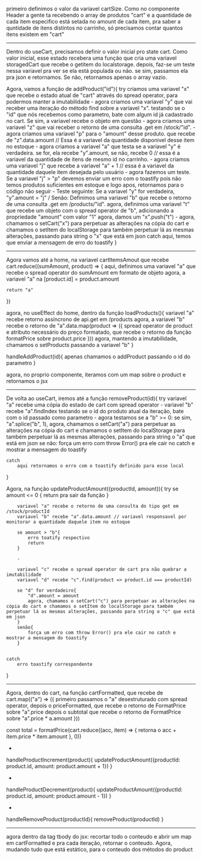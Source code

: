 primeiro definimos o valor da variavel cartSize. Como no componente Header a gente ta recebendo o array de produtos "cart" e a quantidade de cada item especifico está setada no amount de cada item, pra saber a quntidade de itens distintos no carrinho, só precisamos contar quantos itens existem em "cart"

----------------------------------------------------------------

Dentro do useCart, precisamos definir o valor inicial pro state cart. Como valor inicial, esse estado recebera uma função que cria uma variavel storagedCart que recebe o getitem do localstorage. depois, faz-se um teste nessa variavel pra ver se ela está populada ou não. se sim, passamos ela pra json e retornamos. Se não, retornamos apenas o array vazio.

Agora, vamos a função de addProduct("id"){
    try
        criamos uma variavel "x" que recebe o estado atual de "cart" através do spread operator, para podermos manter a imutabilidade
        -
        agora criamos uma variavel "y" que vai receber uma iteração do método find sobre a variavel "x". testando se o "id" que nós recebemos como parametro, bate com algum id já cadastrado no cart. Se sim, a variavel recebe o objeto em questão
        -
        agora criamos uma variavel "z" que vai receber o retorno de uma consulta .get em /stock/"id". 
        -
        agora criamos uma variavel "p" para o "amount" desse produto. que recebe de "z".data.amount // Essa é a variavel da quantidade disponivel desse item no estoque
        -
        agora criamos a variavel "a" que testa se a variavel "y" é verdadeira. se for, ela recebe "y".amount, se não, recebe 0 // essa é a variavel da quantidade de itens de mesmo id no carrinho.
        -
        agora criamos uma variavel "j" que recebe a variavel "a" + 1 // essa é a variavel da quantidade daquele item desejada pelo usuário
        -
        agora fazemos um teste. Se a variavel "j" > "p" devemos enviar um erro com o toastify pois não temos produtos suficientes em estoque e logo apos, retornamos para o código não seguir
        -
        Teste seguinte: Se a variavel "y" for verdadeira, "y".amount = "j" / Senão: Definimos uma variavel "b" que recebe o retorno de uma consulta .get em /products/"id".
        agora, definimos uma variavel "t" que recebe um objeto com o spread operator de "b", adicionando a propriedade "amount" com valor "1"
        agora, damos um "x".push("t")
        -
        agora, chamamos o setCart("x") para perpetuar as alterações na cópia do cart e chamamos o setItem do localStorage para também perpetuar lá as mesmas alterações, passando para string o "x" que está em json
    catch
        aqui, temos que enviar a mensagem de erro do toastify
}

----------------------------------------------------------------
Agora vamos até a home, na variavel cartItemsAmout que recebe cart.reduce((sumAmount, product) => {
    aqui, definimos uma variavel "a" que recebe o spread operator do sumAmount em formato de objeto
    agora, a variavel "a" na [product.id] = product.amount

    return "a"
})

agora, no useEffect do home, dentro da função loadProducts(){
    variavel "a" recebe retorno assíncrono de api.get em /products
    agora, a variavel "b" recebe o retorno de "a".data.map(product => ({
        spread operator de product e atributo necessário do preço formatado, que recebe o retorno da função formatPrice sobre product.price
    }))
    agora, mantendo a imutabilidade, chamamos o setProducts passando a variavel "b"
}

handleAddProduct(id){
    apenas chamamos o addProduct passando o id do parametro
}

agora, no proprio componente, iteramos com um map sobre o product e retornamos o jsx


----------------------------------------------------------------
De volta ao useCart, iremos até a função removeProduct(id){
    try
        variavel "a" recebe uma cópia do estado de cart com spread operator
        -
        variavel "b" recebe "a".findIndex testando se o id do produto atual da iteração, bate com o id passado como parametro
        -
        agora testamos se a "b" >= 0: se sim, "a".splice("b", 1), agora, chamamos o setCart("a") para perpetuar as alterações na cópia do cart e chamamos o setItem do localStorage para também perpetuar lá as mesmas alterações, passando para string o "a" que está em json
        se não: força um erro com throw Error() pra ele cair no catch e mostrar a mensagem do toastify

    catch
        aqui retornamos o erro com o toastify definido para esse local
}

Agora, na função updateProductAmount({productId, amount}){
    try
        se amount <= 0 {
            return pra sair da função
        }
        
        variavel "a" recebe o retorno de uma consulta do tipo get em /stock/productId
        variavel "b" recebe "a".data.amount // variavel responsavel por monitorar a quantidade daquele item no estoque

        se amount > "b"{
            erro toatify respectivo
            return
        }

        -

        variavel "c" recebe o spread operator de cart pra não quebrar a imutabilidade
        variavel "d" recebe "c".find(product => product.id === productId)

        se "d" for verdadeiro{
            "d".amount = amount
            agora, chamamos o setCart("c") para perpetuar as alterações na cópia do cart e chamamos o setItem do localStorage para também perpetuar lá as mesmas alterações, passando para string o "c" que está em json
        } 
        senão{
            força um erro com throw Error() pra ele cair no catch e mostrar a mensagem do toastify
        }


    catch
        erro toastify correspondente
}


--------------------------------
Agora, dentro do cart, na função cartFormatted, que recebe de cart.map(("a") => ({
    primeiro passamos o "a" desestruturado com spread operator, 
    depois o priceFormatted, que recebe o retorno de FormatPrice sobre "a".price
    depois o subtotal que recebe o retorno de FormatPrice sobre "a".price * a.amount
}))

const total = formatPrice(cart.reduce((acc, item) => {
    retorna o acc + item.price * item.amount
}, 0))

-

handleProductIncrement(product){
    updateProductAmount({productId: product.id, amount: product.amount + 1})
}

-

handleProductDecrement(product){
    updateProductAmount({productId: product.id, amount: product.amount - 1})
}

-

handleRemoveProduct(productId){
    removeProduct(productId)
}


--------------------------------
agora dentro da tag tbody do jsx:
    recortar todo o conteudo e abrir um map em cartFormatted e pra cada iteração, retornar o conteudo. Agora, mudando tudo que está estático, para o conteudo dos métodos do product